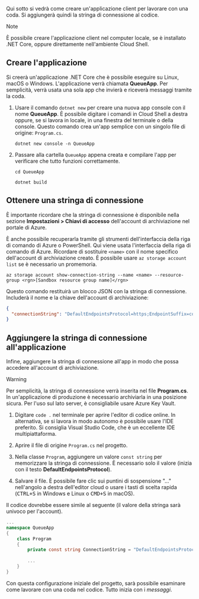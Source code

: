 Qui sotto si vedrà come creare un'applicazione client per lavorare con una coda. Si aggiungerà quindi la stringa di connessione al codice.

> [!NOTE]
> È possibile creare l'applicazione client nel computer locale, se è installato .NET Core, oppure direttamente nell'ambiente Cloud Shell.

## <a name="create-the-application"></a>Creare l'applicazione

Si creerà un'applicazione .NET Core che è possibile eseguire su Linux, macOS o Windows. L'applicazione verrà chiamata **QueueApp**. Per semplicità, verrà usata una sola app che invierà e riceverà messaggi tramite la coda.

1. Usare il comando `dotnet new` per creare una nuova app console con il nome **QueueApp**. È possibile digitare i comandi in Cloud Shell a destra oppure, se si lavora in locale, in una finestra del terminale o della console. Questo comando crea un'app semplice con un singolo file di origine: `Program.cs`.

    ```azurecli
    dotnet new console -n QueueApp
    ```

1. Passare alla cartella `QueueApp` appena creata e compilare l'app per verificare che tutto funzioni correttamente.

    ```azurecli
    cd QueueApp
    ```

    ```azurecli
    dotnet build
    ```

## <a name="get-your-connection-string"></a>Ottenere una stringa di connessione

È importante ricordare che la stringa di connessione è disponibile nella sezione **Impostazioni > Chiavi di accesso** dell'account di archiviazione nel portale di Azure.

È anche possibile recuperarla tramite gli strumenti dell'interfaccia della riga di comando di Azure o PowerShell. Qui viene usata l'interfaccia della riga di comando di Azure. Ricordare di sostituire `<name>` con il nome specifico dell'account di archiviazione creato. È possibile usare `az storage account list` se è necessario un promemoria.

```azurecli
az storage account show-connection-string --name <name> --resource-group <rgn>[Sandbox resource group name]</rgn>
```

Questo comando restituirà un blocco JSON con la stringa di connessione. Includerà il nome e la chiave dell'account di archiviazione:

```json
{
  "connectionString": "DefaultEndpointsProtocol=https;EndpointSuffix=core.windows.net;AccountName=<name>;AccountKey=vyw6aKz2PtSAgQ4ljJQgJFgxbCETdXt39ZyYQ5fLqoBJj/gT+43TbrhoVco7Rqj/AAJVlvFORRfnYqGHiX9QcQ=="
}
```

## <a name="add-the-connection-string-to-the-application"></a>Aggiungere la stringa di connessione all'applicazione

Infine, aggiungere la stringa di connessione all'app in modo che possa accedere all'account di archiviazione.

> [!WARNING]
> Per semplicità, la stringa di connessione verrà inserita nel file **Program.cs**. In un'applicazione di produzione è necessario archiviarla in una posizione sicura. Per l'uso sul lato server, è consigliabile usare Azure Key Vault.

1. Digitare `code .` nel terminale per aprire l'editor di codice online. In alternativa, se si lavora in modo autonomo è possibile usare l'IDE preferito. Si consiglia Visual Studio Code, che è un eccellente IDE multipiattaforma.

1. Aprire il file di origine `Program.cs` nel progetto.

1. Nella classe `Program`, aggiungere un valore `const string` per memorizzare la stringa di connessione. È necessario solo il valore (inizia con il testo **DefaultEndpointsProtocol**).

1. Salvare il file. È possibile fare clic sui puntini di sospensione "..." nell'angolo a destra dell'editor cloud o usare i tasti di scelta rapida (<kbd>CTRL+S</kbd> in Windows e Linux o <kbd>CMD+S</kbd> in macOS).

Il codice dovrebbe essere simile al seguente (il valore della stringa sarà univoco per l'account).

```csharp
...
namespace QueueApp
{
    class Program
    {
        private const string ConnectionString = "DefaultEndpointsProtocol=https; ...";
        
        ...
    }
}
```

Con questa configurazione iniziale del progetto, sarà possibile esaminare come lavorare con una coda nel codice. Tutto inizia con i _messaggi_.